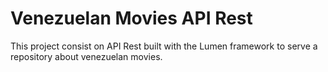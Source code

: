 # Venezuelan Movies API Rest

This project consist on API Rest built with the Lumen framework to serve a repository about venezuelan movies.